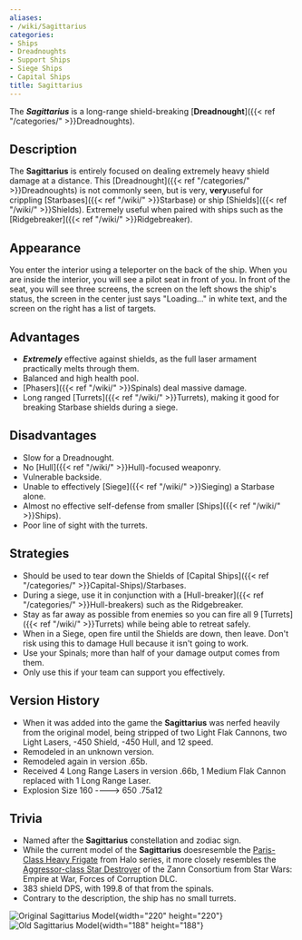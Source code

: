 ```yaml
---
aliases:
- /wiki/Sagittarius
categories:
- Ships
- Dreadnoughts
- Support Ships
- Siege Ships
- Capital Ships
title: Sagittarius
---
```


The **_Sagittarius_** is a long-range shield-breaking [**Dreadnought**]({{< ref "/categories/" >}}Dreadnoughts). 

## Description

The **Sagittarius** is entirely focused on dealing extremely heavy shield damage at a distance. This [Dreadnought]({{< ref "/categories/" >}}Dreadnoughts) is not commonly seen, but is very, **very**useful for crippling [Starbases]({{< ref "/wiki/" >}}Starbase) or ship [Shields]({{< ref "/wiki/" >}}Shields). Extremely useful when paired with ships such as the [Ridgebreaker]({{< ref "/wiki/" >}}Ridgebreaker).

## Appearance

You enter the interior using a teleporter on the back of the ship. When you are inside the interior, you will see a pilot seat in front of you. In front of the seat, you will see three screens, the screen on the left shows the ship's status, the screen in the center just says "Loading..." in white text, and the screen on the right has a list of targets.

## Advantages

- **_Extremely_** effective against shields, as the full laser armament practically melts through them.
- Balanced and high health pool.
- [Phasers]({{< ref "/wiki/" >}}Spinals) deal massive damage.
- Long ranged [Turrets]({{< ref "/wiki/" >}}Turrets), making it good for breaking Starbase shields during a siege.

## Disadvantages

- Slow for a Dreadnought.
- No [Hull]({{< ref "/wiki/" >}}Hull)-focused weaponry.
- Vulnerable backside.
- Unable to effectively [Siege]({{< ref "/wiki/" >}}Sieging) a Starbase alone.
- Almost no effective self-defense from smaller [Ships]({{< ref "/wiki/" >}}Ships).
- Poor line of sight with the turrets.

## Strategies

- Should be used to tear down the Shields of [Capital Ships]({{< ref "/categories/" >}}Capital-Ships)/Starbases.
- During a siege, use it in conjunction with a [Hull-breaker]({{< ref "/categories/" >}}Hull-breakers) such as the Ridgebreaker.
- Stay as far away as possible from enemies so you can fire all 9 [Turrets]({{< ref "/wiki/" >}}Turrets) while being able to retreat safely.
- When in a Siege, open fire until the Shields are down, then leave. Don't risk using this to damage Hull because it isn't going to work.
- Use your Spinals; more than half of your damage output comes from them.
- Only use this if your team can support you effectively.

## Version History 

- When it was added into the game the **Sagittarius** was nerfed heavily from the original model, being stripped of two Light Flak Cannons, two Light Lasers, -450 Shield, -450 Hull, and 12 speed.
- Remodeled in an unknown version.
- Remodeled again in version .65b.
- Received 4 Long Range Lasers in version .66b, 1 Medium Flak Cannon replaced with 1 Long Range Laser.
- Explosion Size 160 ----> 650 .75a12

## Trivia

- Named after the **Sagittarius** constellation and zodiac sign.
- While the current model of the **Sagittarius** doesresemble the [Paris-Class Heavy Frigate](https://www.halopedia.org/Paris-class_heavy_frigate) from Halo series, it more closely resembles the [Aggressor-class Star Destroyer](http://img2.wikia.nocookie.net/__cb20061023003421/swfanon/images/8/80/Aggressor_destroyer.jpg) of the Zann Consortium from Star Wars: Empire at War, Forces of Corruption DLC.
- 383 shield DPS, with 199.8 of that from the spinals.
- Contrary to the description, the ship has no small turrets.

![Original Sagittarius
Model](Sagittarius.png "Original Sagittarius Model"){width="220" height="220"} ![Old Sagittarius
Model](Sagi4.PNG "Old Sagittarius Model"){width="188" height="188"}